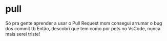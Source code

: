 # pull
Só pra gente aprender a usar o Pull Request msm
consegui arrumar o bug dos commit tb
Então, descobri que tem como por pets no VsCode, nunca mais serei triste!